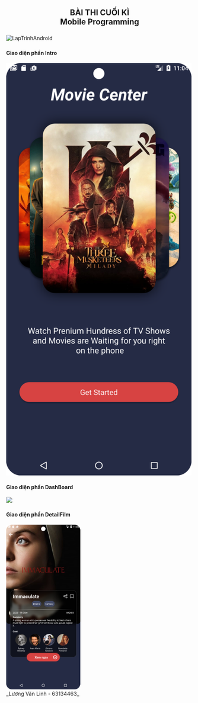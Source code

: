 <h2 align="center">BÀI THI CUỐI KÌ<br>Mobile Programming</h2>

###

![LapTrinhAndroid](https://static.ybox.vn/2018/2/26/1e97a24e-1adc-11e8-9758-2e995a9a3302.gif)

###

<div>
  <h4>Giao diện phần Intro</h4>
  <img src = "https://github.com/lvlinh45/Movies-app/blob/main/images/intro.png" width = "500">
</div>
<div>
  <h4>Giao diện phần DashBoard</h4>
  <img src = "https://github.com/lvlinh45/Movies-app/blob/main/images/Dashboard.png" width = "200">
</div>
<div>
  <h4>Giao diện phần DetailFilm</h4>
  <img src = "https://github.com/lvlinh45/Movies-app/blob/main/images/DetailFilm.png" width = "200">
</div>

</div>
_Lương Văn Linh - 63134463_
